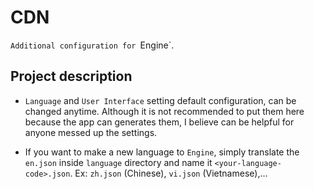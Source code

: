 # CDN

`Additional configuration for `Engine`.

## Project description

-   `Language` and `User Interface` setting default configuration, can be changed anytime. Although it is not recommended to put them here because the app can generates them, I believe can be helpful for anyone messed up the settings.

-   If you want to make a new language to `Engine`, simply translate the `en.json` inside `language` directory and name it `<your-language-code>.json`. Ex: `zh.json` (Chinese), `vi.json` (Vietnamese),...
